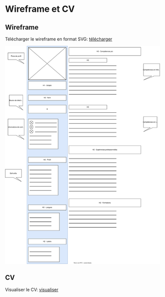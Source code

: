 # Wireframe et CV

## Wireframe

Télécharger le wireframe en format SVG: [télécharger](https://feliciencorbat.github.io/wireframe_cv/wireframe/cv.drawio.svg)

![alt wireframe](./wireframe/cv.drawio.svg)

## CV

Visualiser le CV: [visualiser](https://feliciencorbat.github.io/wireframe_cv/cv.html)
